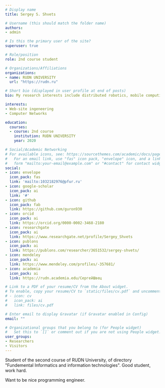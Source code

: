 ```yaml
---
# Display name
title: Sergey S. Shvets

# Username (this should match the folder name)
authors:
- admin

# Is this the primary user of the site?
superuser: true

# Role/position
role: 2nd course student

# Organizations/Affiliations
organizations:
- name: RUDN UNIVERSITY
  url: "https://rudn.ru"

# Short bio (displayed in user profile at end of posts)
bio: My research interests include distributed robotics, mobile computing and programmable matter.

interests:
- Web-site ingeneering
- Computer Networks

education:
  courses:
  - course: 2nd course
    institution: RUDN UNIVERSITY
    year: 2020

# Social/Academic Networking
# For available icons, see: https://sourcethemes.com/academic/docs/page-builder/#icons
#   For an email link, use "fas" icon pack, "envelope" icon, and a link in the
#   form "mailto:your-email@example.com" or "#contact" for contact widget.
social:
- icon: envelope
  icon_pack: fas
  link: 'mailto:1032182976@pfur.ru'
- icon: google-scholar
  icon_pack: ai
  link: '#'
- icon: github
  icon_pack: fab
  link: https://github.com/guron930
- icon: orcid
  icon_pack: ai
  link: https://orcid.org/0000-0002-3468-2180
- icon: researchgate
  icon_pack: ai
  link: https://www.researchgate.net/profile/Sergey_Shvets
- icon: publons
  icon_pack: ai
  link: https://publons.com/researcher/3651532/sergey-shvets/
- icon: mendeley
  icon_pack: ai
  link: https://www.mendeley.com/profiles/-357681/
- icon: academia
  icon_pack: ai
  link: https://rudn.academia.edu/СергейШвец

# Link to a PDF of your resume/CV from the About widget.
# To enable, copy your resume/CV to `static/files/cv.pdf` and uncomment the lines below.
# - icon: cv
#   icon_pack: ai
#   link: files/cv.pdf

# Enter email to display Gravatar (if Gravatar enabled in Config)
email: ""

# Organizational groups that you belong to (for People widget)
#   Set this to `[]` or comment out if you are not using People widget.
user_groups:
- Researchers
- Visitors
---
```


Student of the second course of RUDN University, of directory "Fundemental Informatics and information technologies". Good student, work hard.

Want to be nice programming engineer.
